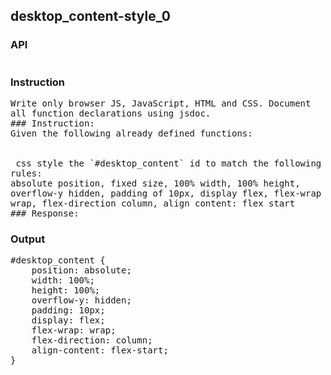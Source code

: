 ## desktop_content-style_0
### API
<pre style='text-wrap: wrap'></pre>
### Instruction
<pre style='text-wrap: wrap'>Write only browser JS, JavaScript, HTML and CSS. Document all function declarations using jsdoc.
### Instruction:
Given the following already defined functions:
 

 css style the `#desktop_content` id to match the following rules:
absolute position, fixed size, 100% width, 100% height, overflow-y hidden, padding of 10px, display flex, flex-wrap wrap, flex-direction column, align content: flex start 
### Response:
</pre>
### Output
<pre style='text-wrap: wrap'>#desktop_content {
    position: absolute;
    width: 100%;
    height: 100%;
    overflow-y: hidden;
    padding: 10px;
    display: flex;
    flex-wrap: wrap;
    flex-direction: column;
    align-content: flex-start;
}

</pre>
